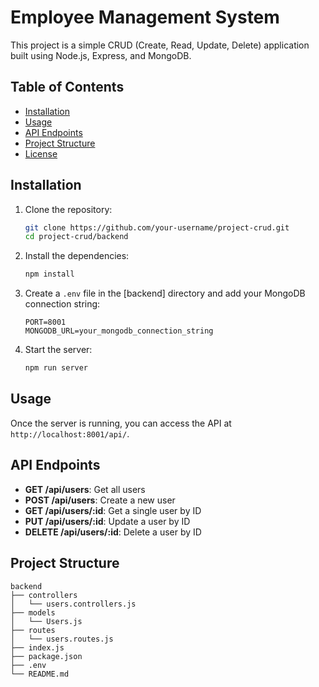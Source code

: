 # Employee Management System

This project is a simple CRUD (Create, Read, Update, Delete) application built using Node.js, Express, and MongoDB.

## Table of Contents

- [Installation](#installation)
- [Usage](#usage)
- [API Endpoints](#api-endpoints)
- [Project Structure](#project-structure)
- [License](#license)

## Installation

1. Clone the repository:

   ```sh
   git clone https://github.com/your-username/project-crud.git
   cd project-crud/backend
   ```

2. Install the dependencies:

   ```sh
   npm install
   ```

3. Create a `.env` file in the [backend] directory and add your MongoDB connection string:

   ```env
   PORT=8001
   MONGODB_URL=your_mongodb_connection_string
   ```

4. Start the server:
   ```sh
   npm run server
   ```

## Usage

Once the server is running, you can access the API at `http://localhost:8001/api/`.

## API Endpoints

- **GET /api/users**: Get all users
- **POST /api/users**: Create a new user
- **GET /api/users/:id**: Get a single user by ID
- **PUT /api/users/:id**: Update a user by ID
- **DELETE /api/users/:id**: Delete a user by ID

## Project Structure

```plaintext
backend
├── controllers
│   └── users.controllers.js
├── models
│   └── Users.js
├── routes
│   └── users.routes.js
├── index.js
├── package.json
├── .env
└── README.md
```
